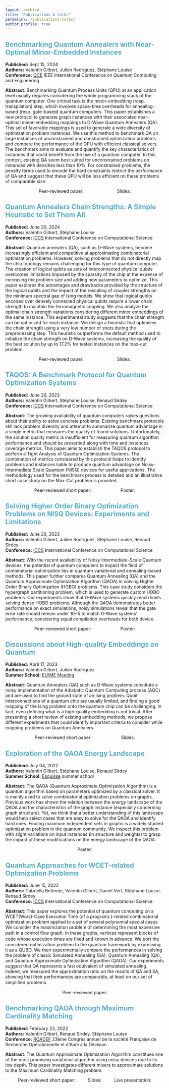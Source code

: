 ```yaml
---
layout: archive
title: "Publications & talks"
permalink: /publications-talks/
author_profile: true
---
```


<!-- QCE 2024 -->
<h2 class="archive__item-title" itemprop="headline" style="color: #52adc8;">
  Benchmarking Quantum Annealers with Near-Optimal Minor-Embedded Instances
</h2>

<p class="page__date">
  <strong><i class="fa fa-fw fa-calendar" aria-hidden="true"></i> Published:</strong> 
  <time datetime="2024-09-15T00:00:0+02:00">Sept 15, 2024</time> 
  <br/>
  <strong><i class="fa fa-fw fa-users" aria-hidden="true"></i> Authors:</strong> 
  Valentin Gilbert, Julien Rodriguez, Stéphane Louise
  <br/>
  <strong><i class="fa fa-fw fa-globe" aria-hidden="true"></i> Conference:</strong> 
  <a href="https://qce.quantum.ieee.org/2024/" target="_blank">QCE</a> IEEE International Conference on Quantum Computing and Engineering
</p>

**Abstract**: Benchmarking Quantum Process Units (QPU) at an application level usually requires considering the whole programming stack of the quantum computer. One critical task is the minor-embedding (resp. transpilation) step, which involves space-time overheads for annealing-based (resp. gate-based) quantum computers. This paper establishes a new protocol to generate graph instances with their associated near-optimal minor-embedding mappings to D-Wave Quantum Annealers (QA). This set of favorable mappings is used to generate a wide diversity of optimization problem instances. We use this method to benchmark QA on large instances of unconstrained and constrained optimization problems and compare the performance of the QPU with efficient classical solvers. The benchmark aims to evaluate and quantify the key characteristics of instances that could benefit from the use of a quantum computer. In this context, existing QA seem best suited for unconstrained problems on instances with densities less than 10%. For constrained problems, the penalty terms used to encode the hard constraints restrict the performance of QA and suggest that these QPU will be less efficient on these problems of comparable size.
<div style="display: flex; flex-direction: row; justify-content: space-evenly;">
  <span>Peer-reviewed paper: <a href="/files/2024-publication-QCE.pdf" target="_blank"><i class="fas fa-solid fa-download"></i></a></span>
  <span>Slides: <a href="/files/2024-slide-QCE.pdf" target="_blank"><i class="fas fa-solid fa-download"></i></a></span>
</div>


<!-- ICCS 2024 -->
<h2 class="archive__item-title" itemprop="headline" style="color: #52adc8;">
  Quantum Annealers Chain Strengths: A Simple Heuristic to Set Them All
</h2>

<p class="page__date">
  <strong><i class="fa fa-fw fa-calendar" aria-hidden="true"></i> Published:</strong> 
  <time datetime="2024-06-30T00:00:0+02:00">June 30, 2024</time> 
  <br/>
  <strong><i class="fa fa-fw fa-users" aria-hidden="true"></i> Authors:</strong> 
  Valentin Gilbert, Stéphane Louise
  <br/>
  <strong><i class="fa fa-fw fa-globe" aria-hidden="true"></i> Conference:</strong> 
  <a href="https://www.iccs-meeting.org/iccs2024/" target="_blank">ICCS</a> International Conference on Computational Science
</p>

**Abstract**: Quantum annealers (QA), such as D-Wave systems, become increasingly efficient and competitive at approximating combinatorial
optimization problems. However, solving problems that do not directly map the chip topology remains challenging for this type of quantum computer. The creation of logical qubits as sets of interconnected physical qubits overcomes limitations imposed by the sparsity of the chip at the expense of increasing the problem size and adding new parameters to optimize. This paper explores the advantages and drawbacks provided by the structure of the logical qubits and the impact of the rescaling of coupler strengths on the minimum spectral gap of Ising models. We show that logical qubits encoded over densely connected physical qubits require a lower chain strength to maintain the ferromagnetic coupling. We also analyze the optimal chain strength variations considering different minor embeddings of the same instance. This experimental study suggests that the chain strength can be optimized for each instance. We design a heuristic that optimizes the chain strength using a very low number of shots during the preprocessing step. This heuristic outperforms the default method used to initialize the chain strength on D-Wave systems, increasing the quality of the best solution by up to 17.2% for tested instances on the max-cut problem.
<div style="display: flex; flex-direction: row; justify-content: space-evenly;">
  <span>Peer-reviewed paper: <a href="/files/2024-publication-Quantum-Annealers-Chain-Strengths.pdf" target="_blank"><i class="fas fa-solid fa-download"></i></a></span>
  <span>Slides: <a href="/files/2024-slide-Quantum-Annealers-Chain-Strengths.pdf" target="_blank"><i class="fas fa-solid fa-download"></i></a></span>
</div>


<!-- ICCS 2023 TAQOS -->
<h2 class="archive__item-title" itemprop="headline" style="color: #52adc8;">
  TAQOS: A Benchmark Protocol for Quantum Optimization Systems
</h2>

<p class="page__date">
  <strong><i class="fa fa-fw fa-calendar" aria-hidden="true"></i> Published:</strong> 
  <time datetime="2023-06-26T00:00:0+02:00">June 26, 2023</time> 
  <br/>
  <strong><i class="fa fa-fw fa-users" aria-hidden="true"></i> Authors:</strong> 
  Valentin Gilbert, Stéphane Louise, Renaud Sirdey
  <br/>
  <strong><i class="fa fa-fw fa-globe" aria-hidden="true"></i> Conference:</strong> 
  <a href="https://www.iccs-meeting.org/iccs2023/" target="_blank">ICCS</a> International Conference on Computational Science
</p>

**Abstract**: The growing availability of quantum computers raises questions about their ability to solve concrete problems. Existing benchmark protocols still lack problem diversity and attempt to summarize quantum advantage in a single metric that measures the quality of found solutions. Unfortunately, the solution quality metric is insuﬃcient for measuring quantum algorithm performance and should be presented along with time and instances coverage metrics. This paper aims to establish the TAQOS protocol to perform a Tight Analysis of Quantum Optimization Systems. The combination of metrics considered by this protocol helps to identify problems and instances liable to produce quantum advantage on Noisy-Intermediate Scale Quantum (NISQ) devices for useful applications. The methodology used for the benchmark process is detailed and an illustrative short case study on the Max-Cut problem is provided.
<div style="display: flex; flex-direction: row; justify-content: space-evenly;">
  <span>Peer-reviewed short paper: <a href="/files/2023-publication-TAQOS.pdf" target="_blank"><i class="fas fa-solid fa-download"></i></a></span>
  <span>Poster: <a href="/files/2023-poster-TAQOS.pdf" target="_blank"><i class="fas fa-solid fa-download"></i></a></span>
</div>


<!-- ICCS 2023 HOBO -->
<h2 class="archive__item-title" itemprop="headline" style="color: #52adc8;">
  Solving Higher Order Binary Optimization Problems on NISQ Devices: Experiments and Limitations
</h2>

<p class="page__date">
  <strong><i class="fa fa-fw fa-calendar" aria-hidden="true"></i> Published:</strong> 
  <time datetime="2023-06-26T00:00:0+02:00">June 26, 2023</time> 
  <br/>
  <strong><i class="fa fa-fw fa-users" aria-hidden="true"></i> Authors:</strong> 
  Valentin Gilbert, Julien Rodriguez, Stéphane Louise, Renaud Sirdey
  <br/>
  <strong><i class="fa fa-fw fa-globe" aria-hidden="true"></i> Conference:</strong> 
  <a href="https://www.iccs-meeting.org/iccs2023/" target="_blank">ICCS</a> International Conference on Computational Science
</p>

**Abstract**: With the recent availability of Noisy Intermediate-Scale Quantum devices, the potential of quantum computers to impact the field of combinatorial optimization lies in quantum variational and annealing-based methods. This paper further compares Quantum Annealing (QA) and the Quantum Approximate Optimization Algorithm (QAOA) in solving Higher Order Binary Optimization (HOBO) problems. This case study considers the hypergraph partitioning problem, which is used to generate custom HOBO problems. Our experiments show that D-Wave systems quickly reach limits solving dense HOBO problems. Although the QAOA demonstrates better performance on exact simulations, noisy simulations reveal that the gate error rate should remain under 10−5 to match D-Wave systems’ performance, considering equal compilation overheads for both device.
<div style="display: flex; flex-direction: row; justify-content: space-evenly;">
  <span>Peer-reviewed short paper: <a href="/files/2023-publication-HOBO.pdf" target="_blank"><i class="fas fa-solid fa-download"></i></a></span>
  <span>Poster: <a href="/files/2023-poster-HOBO.pdf" target="_blank"><i class="fas fa-solid fa-download"></i></a></span>
</div>


<!-- Metaheuristique Troyes -->
<h2 class="archive__item-title" itemprop="headline" style="color: #52adc8;">
  Discussions about High-quality Embeddings on Quantum
</h2>

<p class="page__date">
  <strong><i class="fa fa-fw fa-calendar" aria-hidden="true"></i> Published:</strong> 
  <time datetime="2023-04-17T00:00:0+02:00">April 17, 2023</time> 
  <br/>
  <strong><i class="fa fa-fw fa-users" aria-hidden="true"></i> Authors:</strong> 
  Valentin Gilbert, Julien Rodriguez
  <br/>
  <strong><i class="fa fa-fw fa-globe" aria-hidden="true"></i> Summer School:</strong> 
  <a href="https://perso.isima.fr/~lacomme/GT2L/EUME_JE/EUME_Joint_Event.php" target="_blank">EU/ME Meeting</a>
</p>

**Abstract**: Quantum Annealers (QA) such as D-Wave systems constitute a noisy implementation of the Adiabatic Quantum Computing process (AQC) and are used to find the ground state of an Ising problem. Qubit interconnections of a quantum chip are usually limited, and finding a good mapping of the Ising problem onto the quantum chip can be challenging. In fact, even defining what is a high-quality embedding is not trivial. After presenting a short review of existing embedding methods, we propose different experiments that could identify important criteria to consider while mapping problems on Quantum Annealers.
<div style="display: flex; flex-direction: row; justify-content: space-evenly;">
  <span>Peer-reviewed short paper: <a href="https://perso.isima.fr/~lacomme/GT2L/EUME_JE/papers/25_Papier_Julien_Rodriguez_2023_Troyes_placement.pdf" target="_blank"><i class="fas fa-solid fa-download"></i></a></span>
  <span>Slides: <a href="/files/2023-slide-EUME.pdf" target="_blank"><i class="fas fa-solid fa-download"></i></a></span>
</div>


<!-- Esquisse 2022 -->
<h2 class="archive__item-title" itemprop="headline" style="color: #52adc8;">
  Exploration of the QAOA Energy Landscape
</h2>

<p class="page__date">
  <strong><i class="fa fa-fw fa-calendar" aria-hidden="true"></i> Published:</strong> 
  <time datetime="2022-07-04T00:00:0+02:00">July 04, 2022</time> 
  <br/>
  <strong><i class="fa fa-fw fa-users" aria-hidden="true"></i> Authors:</strong> 
  Valentin Gilbert, Stéphane Louise, Renaud Sirdey
  <br/>
  <strong><i class="fa fa-fw fa-globe" aria-hidden="true"></i> Summer School:</strong> 
  <a href="https://esquisses2022.sciencesconf.org/" target="_blank">Esquisse</a> summer school
</p>

**Abstract**: The QAOA (Quantum Approximate Optimization Algorithm) is a quantum algorithm based on parameters optimized by a classical solver. It is mainly used to solve combinatorial optimization problems on graphs. Previous work has shown the relation between the energy landscape of the QAOA and the characteristics of the graph instance (especially concerning graph structure). Yet, we think that a better understanding of this landscape would help select cases that are easy to solve for the QAOA and identify hard ones. Finding maximum independent sets in graphs is a widely studied optimization problem in the quantum community. We inspect this problem with slight variations on input instances (in structure and weights) to grasp the impact of these modifications on the energy landscape of the QAOA.

<div style="display: flex; flex-direction: row; justify-content: space-evenly;">
  <span>Poster: <a href="/files/2022-poster-esquisse.pdf" target="_blank"><i class="fas fa-solid fa-download"></i></a></span>
</div>


<!-- ICCS 2022 -->
<h2 class="archive__item-title" itemprop="headline" style="color: #52adc8;">
  Quantum Approaches for WCET-related Optimization Problems
</h2>

<p class="page__date">
  <strong><i class="fa fa-fw fa-calendar" aria-hidden="true"></i> Published:</strong> 
  <time datetime="2022-06-15T00:00:0+02:00">June 15, 2022</time> 
  <br/>
  <strong><i class="fa fa-fw fa-users" aria-hidden="true"></i> Authors:</strong> 
  Gabriella Bettonte, Valentin Gilbert, Daniel Vert, Stéphane Louise, Renaud Sirdey
  <br/>
  <strong><i class="fa fa-fw fa-globe" aria-hidden="true"></i> Conference:</strong> 
  <a href="https://www.iccs-meeting.org/iccs2022/" target="_blank">ICCS</a> International Conference on Computational Science
</p>

**Abstract**: This paper explores the potential of quantum computing on a WCET(Worst-Case Execution Time (of a program).)-related combinatorial optimization problem applied to a set of several polynomial special cases. We consider the maximization problem of determining the most expensive path in a control ﬂow graph. In these graphs, vertices represent blocks of code whose execution times are ﬁxed and known in advance. We port the considered optimization problem to the quantum framework by expressing it as a QUBO. We then experimentally compare the performances in solving the problem of classic Simulated Annealing (SA), Quantum Annealing (QA), and Quantum Approximate Optimization Algorithm (QAOA). Our experiments suggest that QA represents a fast equivalent of simulated annealing. Indeed, we measured the approximation ratio on the results of QA and SA, showing that their performances are comparable, at least on our set of simpliﬁed problems.

<div style="display: flex; flex-direction: row; justify-content: space-evenly;">
  <span>Peer-reviewed paper: <a href="/files/2022-publication-wcet.pdf" target="_blank"><i class="fas fa-solid fa-download"></i></a></span>
</div>


<!-- Roadef 2022 -->
<h2 class="archive__item-title" itemprop="headline" style="color: #52adc8;">
  Benchmarking QAOA through Maximum Cardinality Matching
</h2>

<p class="page__date">
  <strong><i class="fa fa-fw fa-calendar" aria-hidden="true"></i> Published:</strong> 
  <time datetime="2022-02-23T00:00:0+02:00">February 23, 2022</time> 
  <br/>
  <strong><i class="fa fa-fw fa-users" aria-hidden="true"></i> Authors:</strong> 
  Valentin Gilbert, Renaud Sirdey, Stéphane Louise
  <br/>
  <strong><i class="fa fa-fw fa-globe" aria-hidden="true"></i> Conference:</strong> 
  <a href="https://roadef2022.sciencesconf.org/" target="_blank">ROADEF</a> 23ème Congrès annuel de la société Française de Recherche Opérationnelle et d'Aide à la Décision
</p>

**Abstract**: The Quantum Approximate Optimization Algorithm constitues one of the most promising variational algorithm using noisy devices due to its low depth. This paper investigates different mixers to approximate solutions to the Maximum Cardinality Matching problem. 

<div style="display: flex; flex-direction: row; justify-content: space-evenly;">
  <span>Peer-reviewed short paper: <a href="/files/2022-publication-Benchmarking_QAOA_Max_Card_Matching.pdf" target="_blank"><i class="fas fa-solid fa-download"></i></a></span>
  <span>Slides: <a href="/files/2022-slide-Benchmarking_QAOA_Max_Card_Matching.pdf" target="_blank"><i class="fas fa-solid fa-download"></i></a></span>
  <span>Live presentation: <a href="https://www.youtube.com/watch?app=desktop&v=SVBMxMBwnJI" target="_blank"><i class="fab fa-solid fa-youtube"></i></a></span>
</div>


